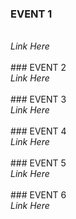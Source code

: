 ### EVENT 1
<br />
<em>Link Here</em>
<br />
<br />
### EVENT 2
<br />
<em>Link Here</em>
<br />
<br />
### EVENT 3
<br />
<em>Link Here</em>
<br />
<br />
### EVENT 4
<br />
<em>Link Here</em>
<br />
<br />
### EVENT 5
<br />
<em>Link Here</em>
<br />
<br />
### EVENT 6
<br />
<em>Link Here</em>
<br />
<br />
